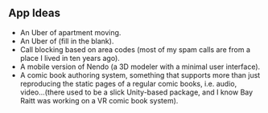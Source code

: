 ## App Ideas

- An Uber of apartment moving.
- An Uber of (fill in the blank).
- Call blocking based on area codes (most of my spam calls are from a place I lived in ten years ago).
- A mobile version of Nendo (a 3D modeler with a minimal user interface).
- A comic book authoring system, something that supports more than just reproducing the static pages of a regular comic books, i.e. audio, video...(there used to be a slick Unity-based package, and I know Bay Raitt was working on a VR comic book system).

